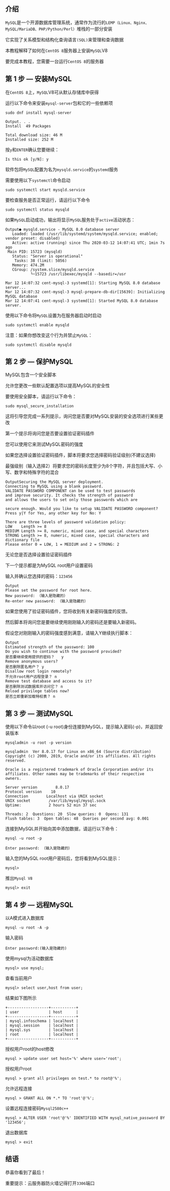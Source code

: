 ## 介绍

`MySQL`是一个开源数据库管理系统，通常作为流行的`LEMP（Linux、Nginx、MySQL/MariaDB、PHP/Python/Perl）`堆栈的一部分安装

它实现了关系模型和结构化查询语言`(SQL)`来管理和查询数据

本教程解释了如何在`CentOS 8`服务器上安装`MySQL`V8

要完成本教程，您需要一台运行`CentOS 8`的服务器

## 第 1 步 — 安装MySQL

在`CentOS 8`上，`MySQL`V8可从默认存储库中获得

运行以下命令来安装`mysql-server`包和它的一些依赖项

```
sudo dnf install mysql-server
```

```
Output. . .
Install  49 Packages
 
Total download size: 46 M
Installed size: 252 M
```

按`y`和`ENTER`确认您要继续：

```
Is this ok [y/N]: y
```

软件包将`MySQL`配置为名为`mysqld.service`的`systemd`服务

需要使用以下`systemctl`命令启动

```
sudo systemctl start mysqld.service
```

要检查服务是否正常运行，请运行以下命令

```
sudo systemctl status mysqld
```

如果`MySQL`启动成功，输出将显示`MySQL`服务处于`active`活动状态：

```
Output● mysqld.service - MySQL 8.0 database server
   Loaded: loaded (/usr/lib/systemd/system/mysqld.service; enabled; vendor preset: disabled)
   Active: active (running) since Thu 2020-03-12 14:07:41 UTC; 1min 7s ago
 Main PID: 15723 (mysqld)
   Status: "Server is operational"
    Tasks: 38 (limit: 5056)
   Memory: 474.2M
   CGroup: /system.slice/mysqld.service
           └─15723 /usr/libexec/mysqld --basedir=/usr
 
Mar 12 14:07:32 cent-mysql-3 systemd[1]: Starting MySQL 8.0 database server...
Mar 12 14:07:32 cent-mysql-3 mysql-prepare-db-dir[15639]: Initializing MySQL database
Mar 12 14:07:41 cent-mysql-3 systemd[1]: Started MySQL 8.0 database server.
```

使用以下命令将`MySQL`设置为在服务器启动时启动

```
sudo systemctl enable mysqld
```

注意：如果你想改变这个行为并禁止`MySQL`：

```
sudo systemctl disable mysqld
```

## 第 2 步 — 保护MySQL

MySQL包含一个安全脚本

允许您更改一些默认配置选项以提高MySQL的安全性

要使用安全脚本，请运行以下命令：

```
sudo mysql_secure_installation
```

这将引导您完成一系列提示，询问您是否要对MySQL安装的安全选项进行某些更改

第一个提示将询问您是否要设置验证密码插件

您可以使用它来测试MySQL密码的强度

如果您选择设置验证密码插件，脚本将要求您选择密码验证级别(不建议选择)

最强级别（输入选择2）将要求您的密码长度至少为8个字符，并且包括大写、小写、数字和特殊字符的混合

```
OutputSecuring the MySQL server deployment.
Connecting to MySQL using a blank password.
VALIDATE PASSWORD COMPONENT can be used to test passwords
and improve security. It checks the strength of password
and allows the users to set only those passwords which are

secure enough. Would you like to setup VALIDATE PASSWORD component?
Press y|Y for Yes, any other key for No: Y

There are three levels of password validation policy:
LOW    Length >= 8
MEDIUM Length >= 8, numeric, mixed case, and special characters
STRONG Length >= 8, numeric, mixed case, special characters and dictionary file
Please enter 0 = LOW, 1 = MEDIUM and 2 = STRONG: 2
```

无论您是否选择设置验证密码插件

下一个提示都是为MySQL root用户设置密码

输入并确认您选择的密码：`123456`

```
Output
Please set the password for root here.
New password: （输入是隐藏的）
Re-enter new password: （输入是隐藏的）
```

如果您使用了验证密码插件，您将收到有关新密码强度的反馈。

然后脚本将询问您是要继续使用刚刚输入的密码还是要输入新密码。

假设您对刚刚输入的密码强度感到满意，请输入Y继续执行脚本：

```
Output
Estimated strength of the password: 100 
Do you wish to continue with the password provided?
是否要继续使用提供的密码？   y
Remove anonymous users?
是否删除匿名用户？ y
Disallow root login remotely?
不允许root用户远程登录？ n
Remove test database and access to it?
是否删除测试数据库并访问它？ n
Reload privilege tables now?
是否立即重新加载特权表？ n
```

## 第 3 步 — 测试MySQL

使用以下命令以root (-u root)身份连接到MySQL，提示输入密码(-p)，并返回安装版本

```
mysqladmin -u root -p version
```

```
mysqladmin  Ver 8.0.17 for Linux on x86_64 (Source distribution)
Copyright (c) 2000, 2019, Oracle and/or its affiliates. All rights reserved.
 
Oracle is a registered trademark of Oracle Corporation and/or its
affiliates. Other names may be trademarks of their respective
owners.
 
Server version        8.0.17
Protocol version    10
Connection        Localhost via UNIX socket
UNIX socket        /var/lib/mysql/mysql.sock
Uptime:            2 hours 52 min 37 sec
 
Threads: 2  Questions: 20  Slow queries: 0  Opens: 131  
Flush tables: 3  Open tables: 48  Queries per second avg: 0.001
```

连接到MySQL并开始向其中添加数据，请运行以下命令：

```
mysql -u root -p
```

```
Enter password: （输入是隐藏的）
```

输入您的MySQL root用户密码后，您将看到MySQL提示：

```
mysql>
```

推出`Mysql V8`

```
mysql> exit
```

## 第 4 步 — 远程MySQL
以A模式进入数据库
```
mysql -u root -A -p
```
输入密码
```
Enter password:(输入是隐藏的)
```
使用mysql为活动数据库
```
mysql> use mysql;
```
查看当前用户
```
mysql> select user,host from user;
```
结果如下图所示
```
+------------------+-----------+
| user             | host      |
+------------------+-----------+
| mysql.infoschema | localhost |
| mysql.session    | localhost |
| mysql.sys        | localhost |
| root             | localhost |
+------------------+-----------+
```
授权用户root的host修改
```
mysql > update user set host='%' where user='root';
```
授权用户root
```
mysql > grant all privileges on test.* to root@'%';
```
允许远程连接
```
mysql > GRANT ALL ON *.* TO 'root'@'%';
```
设置远程连接密码`Mysql2580c++`
```
mysql > ALTER USER 'root'@'%' IDENTIFIED WITH mysql_native_password BY '123456';
```
退出数据库
```
mysql > exit
```

## 结语

恭喜你看到了最后！

重要提示：云服务器防火墙记得打开`3306`端口
